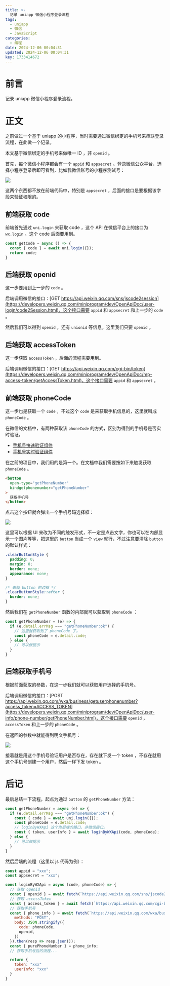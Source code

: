 ```yaml
---
title: >-
  记录 uniapp 微信小程序登录流程
tags:
  - uniapp
  - 微信
  - JavaScript
categories:
  - 编程
date: 2024-12-06 00:04:31
updated: 2024-12-06 00:04:31
key: 1733414672
---
```



# 前言

记录 uniapp 微信小程序登录流程。

<!-- more -->

# 正文

之前做过一个基于 uniapp 的小程序，当时需要通过微信绑定的手机号来串联登录流程，在此做一个记录。

本文基于微信绑定的手机号来做唯一 ID ，非 `openid` 。

首先，每个微信小程序都会有一个 `appid` 和 `appsecret` 。登录微信公众平台，选择小程序登录后即可看到，比如我微信账号的小程序测试号：

![](https://fastly.jsdelivr.net/gh/Dedicatus546/image@main/2024/12/05/20241205224625331.avif)

这两个东西都不放在前端代码中，特别是 `appsecret` ，后面的接口是要根据该字段来验证权限的。

## 前端获取 code

前端首先通过 `uni.login` 来获取 code ，这个 API 在微信平台上的接口为 `wx.login` 。这个 code 后面要用到。

```javascript
const getCode = async () => {
  const { code } = await uni.login({});
  return code;
}
```

## 后端获取 openid 

这一步要用到上一步的 `code` 。

后端调用微信的接口：[GET https://api.weixin.qq.com/sns/jscode2session](https://developers.weixin.qq.com/miniprogram/dev/OpenApiDoc/user-login/code2Session.html)，这个接口需要 `appid` 和 `appsecret` 和上一步的 `code` 。

然后我们可以得到 `openid` ，还有 `unionid` 等信息。这里我们只要 `openid` 。

## 后端获取 accessToken 

这一步获取 `accessToken` ，后面的流程需要用到。

后端调用微信的接口：[GET https://api.weixin.qq.com/cgi-bin/token](https://developers.weixin.qq.com/miniprogram/dev/OpenApiDoc/mp-access-token/getAccessToken.html)，这个接口需要 `appid` 和 `appsecret` 。

## 前端获取 phoneCode 

这一步也是获取一个 `code` ，不过这个 `code` 是来获取手机信息的，这里就叫成 `phoneCode` 。

在微信的文档中，有两种获取该 `phoneCode` 的方式，区别为得到的手机号是否实时验证。

- [手机号快速验证组件](https://developers.weixin.qq.com/miniprogram/dev/framework/open-ability/getPhoneNumber.html)
- [手机号实时验证组件](https://developers.weixin.qq.com/miniprogram/dev/framework/open-ability/getRealtimePhoneNumber.html)

在之前的项目中，我们用的是第一个。在文档中我们需要按如下来触发获取 `phoneCode` 。

```html
<button 
  open-type="getPhoneNumber" 
  bindgetphonenumber="getPhoneNumber"
>
  获取手机号
</button>
```

点击这个按钮就会弹出一个手机号码选择框：

![](https://fastly.jsdelivr.net/gh/Dedicatus546/image@main/2024/12/06/20241206000223469.avif)

这里可以根据 UI 来改为不同的触发形式，不一定是点击文字，你也可以在内部显示一个图片等等，把这里的 `button` 当成一个 `view` 就行，不过注意要清除 `button` 的默认样式：

```css
.clearButtonStyle {
  padding: 0;
  margin: 0;
  border: none;
  appearance: none;
}

/* 去掉 button 的边框 */
.clearButtonStyle::after {
  border: none;
}
```

然后我们在 `getPhoneNumber` 函数的内部就可以获取到 `phoneCode` ：

```javascript
const getPhoneNumber = (e) => {
  if (e.detail.errMsg === "getPhoneNumber:ok") {
    // 这里就获取到了 phoneCode 了。
    const phoneCode = e.detail.code;
  } else {
    // 可以做提示
  }
}
```

## 后端获取手机号

根据前面获取的参数，在这一步我们就可以获取用户选择的手机号。

后端调用微信的接口：[POST https://api.weixin.qq.com/wxa/business/getuserphonenumber?access_token=ACCESS_TOKEN](https://developers.weixin.qq.com/miniprogram/dev/OpenApiDoc/user-info/phone-number/getPhoneNumber.html)，这个接口需要 `openid` ， `accessToken` 和上一步的 `phoneCode` 。

在返回的参数中就能得到明文手机号：

![](https://fastly.jsdelivr.net/gh/Dedicatus546/image@main/2024/12/05/20241205234222302.avif)

接着就是用这个手机号验证用户是否存在，存在就下发一个 token ，不存在就用这个手机号创建一个用户，然后一样下发 token 。

# 后记

最后总结一下流程，起点为通过 `button` 的 `getPhoneNumber` 方法：

```javascript
const getPhoneNumber = async (e) => {
  if (e.detail.errMsg === "getPhoneNumber:ok") {
    const { code } = await uni.login({});
    const phoneCode = e.detail.code;
    // loginByWXApi 这个为后端的接口，非微信接口。
    const { token, userInfo } = await loginByWXApi(code, phoneCode);
  } else {
    // 可以做提示
  }
}
```

然后后端的流程（这里以 js 代码为例）：

```javascript
const appid = "xxx";
const appsecret = "xxx";

const loginByWXApi = async (code, phoneCode) => {
  // 获取 openid
  const { openid } = await fetch(`https://api.weixin.qq.com/sns/jscode2session?grant_type=authorization_code&appid=${appid}&secret=${appsecret}&js_code=${code}`).then(resp => resp.json());
  // 获取 accessToken 
  const { access_token } = await fetch(`https://api.weixin.qq.com/cgi-bin/token?grant_type=client_credential&appid=${appid}&secret=${appsecret}`).then(resp => resp.json());
  // 获取手机号
  const { phone_info } = await fetch(`https://api.weixin.qq.com/wxa/business/getuserphonenumber?access_token=${access_token}`, {
    methods: "POST",
    body: JSON.stringify({
      code: phoneCode,
      openid,
    })
  }).then(resp => resp.json());
  const { purePhoneNumber } = phone_info;
  // 获取手机号后的流程...

  return {
    token: "xxx"
    userInfo: "xxx"
  }
}
```